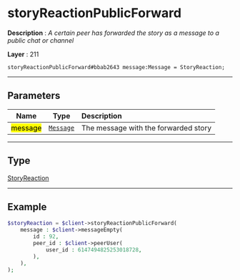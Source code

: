 # storyReactionPublicForward

**Description** : *A certain peer has forwarded the story as a message to a public chat or channel*

**Layer** : 211

```tl
storyReactionPublicForward#bbab2643 message:Message = StoryReaction;
```

---

## Parameters

| Name | Type | Description |
| :---: | :---: | :--- |
| <mark>message</mark> | [`Message`](type/Message) | The message with the forwarded story |

---

## Type

[StoryReaction](type/StoryReaction)

---

## Example

```php
$storyReaction = $client->storyReactionPublicForward(
	message : $client->messageEmpty(
		id : 92,
		peer_id : $client->peerUser(
			user_id : 6147494825253018728,
		),
	),
);
```